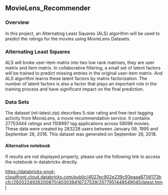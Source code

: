 ## MovieLens_Recommender


### Overview
In this project, an Alternating Least Squares (ALS) algorithm will be used to predict the ratings for the movies using MovieLens Datasets.

### Alternating Least Squares
ALS will broke user-item matrix into two low rank matrixes, they are user matrix and item matrix. In collaborative filtering,  a small set of latent factors will be trained to predict missing entries in the original user-item matrix. And ALS algorithm learns these latent factors by matrix factorization.  The number of latent factors is also a factor that plays an important role in the training process and have significant impact on the final prediction.

### Data Sets
The dataset (ml-latest.zip) describes 5-star rating and free-text tagging activity from MovieLens, a movie recommendation service. It contains 27753444 ratings and 1108997 tag applications across 58098 movies. These data were created by 283228 users between January 09, 1995 and September 26, 2018. This dataset was generated on September 26, 2018.


#### Alternative notebook

If results are not displayed properly, please use the following link to access the notebook in databricks directly.

https://databricks-prod-cloudfront.cloud.databricks.com/public/4027ec902e239c93eaaa8714f173bcfc/2920224926200870/403038416727539/2577951448549045/latest.html
